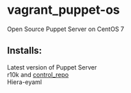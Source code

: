 # vagrant_puppet-os
Open Source Puppet Server on CentOS 7  

## Installs:  
Latest version of Puppet Server  
r10k and [control_repo](https://github.com/bsnyder74/control-repo)  
Hiera-eyaml  
